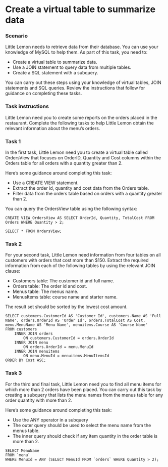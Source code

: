 # Create a virtual table to summarize data

### Scenario

Little Lemon needs to retrieve data from their database. You can use your knowledge of MySQL to help them. As part of this task, you need to:
- Create a virtual table to summarize data.
- Use a JOIN statement to query data from multiple tables.
- Create a SQL statement with a subquery.

You can carry out these steps using your knowledge of virtual tables, JOIN statements and SQL queries. Review the instructions that follow for guidance on completing these tasks.

### Task instructions

Little Lemon need you to create some reports on the orders placed in the restaurant. Complete the following tasks to help Little Lemon obtain the relevant information about the menu’s orders.

### Task 1

In the first task, Little Lemon need you to create a virtual table called OrdersView that focuses on OrderID, Quantity and Cost columns within the Orders table for all orders with a quantity greater than 2. 

Here’s some guidance around completing this task: 
- Use a CREATE VIEW statement.
- Extract the order id, quantity and cost data from the Orders table.
- Filter data from the orders table based on orders with a quantity greater than 2. 

You can query the OrdersView table using the following syntax:

``` 
CREATE VIEW OrdersView AS SELECT OrderId, Quantity, TotalCost FROM Orders WHERE Quantity > 2;

SELECT * FROM OrdersView;
```

### Task 2

For your second task, Little Lemon need information from four tables on all customers with orders that cost more than $150. Extract the required information from each of the following tables by using the relevant JOIN clause: 

- Customers table: The customer id and full name.
- Orders table: The order id and cost.
- Menus table: The menus name.
- MenusItems table: course name and starter name.

The result set should be sorted by the lowest cost amount.

``` 
SELECT customers.CustomerId AS 'Customer Id', customers.Name AS 'Full Name', orders.OrderId AS 'Order Id', orders.TotalCost AS Cost, menu.MenuName AS 'Menu Name', menuitems.Course AS 'Course Name'
FROM customers
    INNER JOIN orders
        ON customers.CustomerId = orders.OrderId
    INNER JOIN menu
        ON orders.OrderId = menu.MenuId
    INNER JOIN menuitems
        ON menu.MenuId = menuitems.MenuItemsId
ORDER BY Cost ASC;     
``` 

### Task 3

For the third and final task, Little Lemon need you to find all menu items for which more than 2 orders have been placed. You can carry out this task by creating a subquery that lists the menu names from the menus table for any order quantity with more than 2.

Here’s some guidance around completing this task: 
- Use the ANY operator in a subquery
- The outer query should be used to select the menu name from the menus table.
- The inner query should check if any item quantity in the order table is more than 2. 

``` 
SELECT MenuName
FROM `menu`
WHERE MenuId = ANY (SELECT MenuId FROM `orders` WHERE Quantity > 2);
``` 
